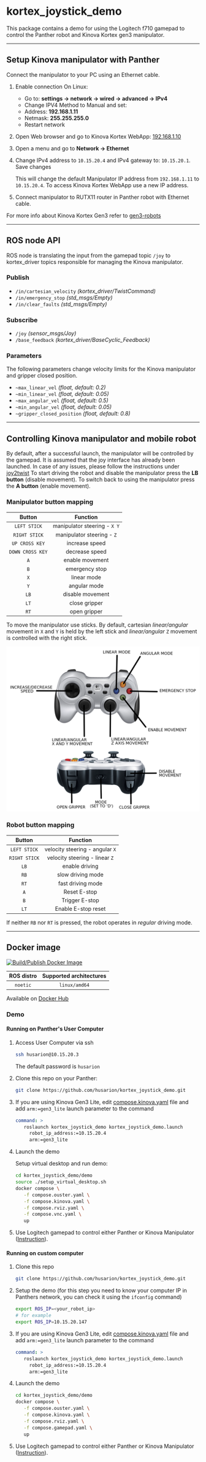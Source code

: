 # kortex_joystick_demo

This package contains a demo for using the Logitech f710 gamepad to control the Panther robot and Kinova Kortex gen3 manipulator.

---

## Setup Kinova manipulator with Panther

Connect the manipulator to your PC using an Ethernet cable.

1. Enable connection
   On Linux:

   - Go to: **settings -> network -> wired -> advanced -> IPv4**
   - Change IPV4 Method to Manual and set:
   - Address: **192.168.1.11**
   - Netmask: **255.255.255.0**
   - Restart network

2. Open Web browser and go to Kinova Kortex WebApp: [192.168.1.10](http://192.168.1.10)

3. Open a menu and go to **Network -> Ethernet**

4. Change IPv4 address to `10.15.20.4` and IPv4 gateway to: `10.15.20.1`. Save changes

   This will change the default Manipulator IP address from `192.168.1.11` to `10.15.20.4`. To access Kinova Kortex WebApp use a new IP address.

5. Connect manipulator to RUTX11 router in Panther robot with Ethernet cable.

For more info about Kinova Kortex Gen3 refer to [gen3-robots](https://www.kinovarobotics.com/product/gen3-robots)

---

## ROS node API

ROS node is translating the input from the gamepad topic `/joy` to kortex_driver topics responsible for managing the Kinova manipulator.

### Publish

- `/in/cartesian_velocity` _(kortex_driver/TwistCommand)_
- `/in/emergency_stop` _(std_msgs/Empty)_
- `/in/clear_faults` _(std_msgs/Empty)_

### Subscribe

- `/joy` _(sensor_msgs/Joy)_
- `/base_feedback` _(kortex_driver/BaseCyclic_Feedback)_

### Parameters

The following parameters change velocity limits for the Kinova manipulator and gripper closed position.

- `~max_linear_vel` _(float, default: 0.2)_
- `~min_linear_vel` _(float, default: 0.05)_
- `~max_angular_vel` _(float, default: 0.5)_
- `~min_angular_vel` _(float, default: 0.05)_
- `~gripper_closed_position` _(float, default: 0.8)_

---

## Controlling Kinova manipulator and mobile robot

By default, after a successful launch, the manipulator will be controlled by the gamepad. It is assumed that the joy interface has already been launched. In case of any issues, please follow the instructions under [joy2twist](https://github.com/husarion/joy2twist/tree/ros1) To start driving the robot and disable the manipulator press the **LB button** (disable movement). To switch back to using the manipulator press the **A button** (enable movement).

### Manipulator button mapping

|      Button      |           Function           |
| :--------------: | :--------------------------: |
|   `LEFT STICK`   | manipulator steering - `X Y` |
|  `RIGHT STICK`   |  manipulator steering - `Z`  |
|  `UP CROSS KEY`  |        increase speed        |
| `DOWN CROSS KEY` |        decrease speed        |
|       `A`        |       enable movement        |
|       `B`        |        emergency stop        |
|       `X`        |         linear mode          |
|       `Y`        |         angular mode         |
|       `LB`       |       disable movement       |
|       `LT`       |        close gripper         |
|       `RT`       |         open gripper         |

To move the manipulator use sticks. By default, cartesian _linear/angular_ movement in `X` and `Y` is held by the left stick and _linear/angular_ `Z` movement is controlled with the right stick.

![buttons](docs/gamepad_buttons.png)

### Robot button mapping

|    Button     |            Function             |
| :-----------: | :-----------------------------: |
| `LEFT STICK`  | velocity steering - angular `X` |
| `RIGHT STICK` | velocity steering - linear `Z`  |
|     `LB`      |         enable driving          |
|     `RB`      |        slow driving mode        |
|     `RT`      |        fast driving mode        |
|      `A`      |          Reset E-stop           |
|      `B`      |         Trigger E-stop          |
|     `LT`      |       Enable E-stop reset       |

If neither `RB` nor `RT` is pressed, the robot operates in _regular_ driving mode.

---

## Docker image

[![Build/Publish Docker Image](https://github.com/husarion/kortex_joystick_demo/actions/workflows/build-docker-image.yaml/badge.svg)](https://github.com/husarion/kortex_joystick_demo/actions/workflows/build-docker-image.yaml)

| ROS distro | Supported architectures |
| :--------: | :---------------------: |
|  `noetic`  |      `linux/amd64`      |

Available on [Docker Hub](https://hub.docker.com/r/husarion/kortex-joystick/tags)

### Demo

#### Running on Panther's User Computer

1. Access User Computer via ssh

   ```bash
   ssh husarion@10.15.20.3
   ```

   The default password is `husarion`

2. Clone this repo on your Panther:

   ```bash
   git clone https://github.com/husarion/kortex_joystick_demo.git
   ```

3. If you are using Kinova Gen3 Lite, edit [compose.kinova.yaml](./demo/compose.kinova.yaml) file and add `arm:=gen3_lite` launch parameter to the command

   ```yaml
   command: >
      roslaunch kortex_joystick_demo kortex_joystick_demo.launch
        robot_ip_address:=10.15.20.4
        arm:=gen3_lite
   ```

4. Launch the demo

   Setup virtual desktop and run demo:

   ```bash
   cd kortex_joystick_demo/demo
   source ./setup_virtual_desktop.sh
   docker compose \
      -f compose.ouster.yaml \
      -f compose.kinova.yaml \
      -f compose.rviz.yaml \
      -f compose.vnc.yaml \
      up
   ```

5. Use Logitech gamepad to control either Panther or Kinova Manipulator ([Instruction](#controlling-kinova-manipulator-and-mobile-robot)).

#### Running on custom computer

1. Clone this repo

   ```bash
   git clone https://github.com/husarion/kortex_joystick_demo.git
   ```

2. Setup the demo (for this step you need to know your computer IP in Panthers network, you can check it using the `ifconfig` command)

   ```bash
   export ROS_IP=<your_robot_ip>
   # for example
   export ROS_IP=10.15.20.147
   ```

3. If you are using Kinova Gen3 Lite, edit [compose.kinova.yaml](./demo/compose.kinova.yaml) file and add `arm:=gen3_lite` launch parameter to the command

   ```yaml
   command: >
      roslaunch kortex_joystick_demo kortex_joystick_demo.launch
        robot_ip_address:=10.15.20.4
        arm:=gen3_lite
   ```

4. Launch the demo

   ```bash
   cd kortex_joystick_demo/demo
   docker compose \
      -f compose.ouster.yaml \
      -f compose.kinova.yaml \
      -f compose.rviz.yaml \
      -f compose.gamepad.yaml \
      up
   ```

5. Use Logitech gamepad to control either Panther or Kinova Manipulator ([Instruction](#controlling-kinova-manipulator-and-mobile-robot)).
